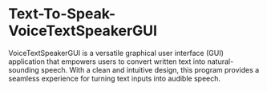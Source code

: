 # Text-To-Speak-VoiceTextSpeakerGUI
VoiceTextSpeakerGUI is a versatile graphical user interface (GUI) application that empowers users to convert written text into natural-sounding speech. With a clean and intuitive design, this program provides a seamless experience for turning text inputs into audible speech. 
